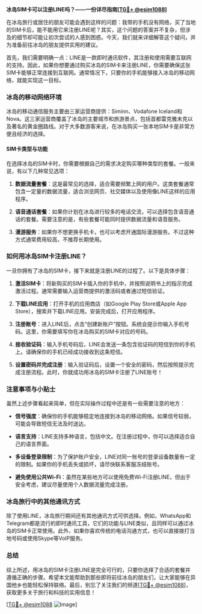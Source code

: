 **冰岛SIM卡可以注册LINE吗？——一份详尽指南[[TG💪+ @esim1088](https://t.me/s/esim1088)]**

在冰岛旅行或居住的朋友可能会遇到这样的问题：我带的手机没有网络，买了当地的SIM卡后，能不能用它来注册LINE呢？其实，这个问题的答案并不复杂，但涉及的细节却可能让初次尝试的人感到困惑。今天，我们就来详细解答这个疑问，并为准备前往冰岛的朋友提供实用的建议。

首先，我们需要明确一点：LINE是一款即时通讯软件，其注册和使用需要互联网的支持。因此，如果你想要通过购买冰岛的SIM卡来注册LINE，你需要确保这张SIM卡能够正常连接到互联网。通常情况下，只要你的手机能够接入冰岛的移动网络，就能实现这一目标。

### 冰岛的移动网络环境

冰岛的移动通信服务主要由三家运营商提供：Siminn、Vodafone Iceland和Nova。这三家运营商覆盖了冰岛的主要城市和旅游景点，包括首都雷克雅未克以及著名的黄金圈路线。对于大多数游客来说，在冰岛购买一张本地SIM卡是非常方便且经济的选择。

#### SIM卡类型与功能

在选择冰岛的SIM卡时，你需要根据自己的需求决定购买哪种类型的套餐。一般来说，有以下几种常见选项：

1. **数据流量套餐**：这是最常见的选择，适合需要频繁上网的用户。这类套餐通常包含一定量的数据流量，适合浏览网页、社交媒体以及使用像LINE这样的应用程序。
   
2. **语音通话套餐**：如果你计划在冰岛进行较多的电话交流，可以选择包含语音通话的套餐。需要注意的是，有些套餐可能同时提供数据流量和语音服务。

3. **漫游服务**：如果你不想更换手机卡，也可以考虑开通国际漫游服务。不过这种方式通常费用较高，不推荐长期使用。

### 如何用冰岛SIM卡注册LINE？

一旦你拥有了冰岛的SIM卡，接下来就是注册LINE的过程了。以下是具体步骤：

1. **激活SIM卡**：将新购买的SIM卡插入你的手机中，并按照说明书上的指示完成激活过程。通常需要输入运营商提供的激活码或者通过短信验证。

2. **下载LINE应用**：打开手机的应用商店（如Google Play Store或Apple App Store），搜索并下载LINE应用。安装完成后，打开应用程序。

3. **注册账号**：进入LINE后，点击“创建新账户”按钮。系统会提示你输入手机号码。这里，你需要填写你在冰岛购买的SIM卡对应的号码。

4. **接收验证码**：输入手机号码后，LINE会发送一条包含验证码的短信到你的手机上。请确保你的手机已经成功接收到这条短信。

5. **设置密码并完成注册**：输入验证码后，设置一个安全的密码，然后按照提示完成注册流程。此时，你就成功用冰岛的SIM卡注册了LINE账号！

### 注意事项与小贴士

虽然上述步骤看起来简单，但在实际操作过程中还是有一些需要注意的地方：

- **信号强度**：确保你的手机能够稳定地连接到冰岛的移动网络。如果信号较弱，可能会导致短信无法及时送达。
  
- **语言支持**：LINE支持多种语言，包括中文。在注册过程中，你可以选择适合自己的语言界面。

- **多设备登录限制**：为了保护账户安全，LINE对同一账号的登录设备数量有一定的限制。如果你的手机丢失或损坏，请尽快联系客服冻结账号。

- **避免使用公共Wi-Fi**：虽然在某些地方可以使用免费Wi-Fi注册LINE，但出于安全考虑，建议尽量使用个人数据流量完成注册。

### 冰岛旅行中的其他通讯方式

除了使用LINE，冰岛旅行期间还有其他通讯方式可供选择。例如，WhatsApp和Telegram都是流行的即时通讯工具，它们的功能与LINE类似，且同样可以通过冰岛的SIM卡正常使用。此外，如果你喜欢传统的电话沟通方式，也可以直接拨打当地号码或使用Skype等VoIP服务。

### 总结

综上所述，用冰岛的SIM卡注册LINE是完全可行的，只要你选择了合适的套餐并遵循正确的步骤。希望本文能帮助到那些即将前往冰岛的朋友们，让大家能够在异国他乡也能轻松保持联络。最后，别忘了关注我们的频道[[TG💪+ @esim1088](https://t.me/s/esim1088)]，获取更多关于旅行和科技的实用信息！

[[TG💪+ @esim1088](https://t.me/s/esim1088) ![Image](https://i.postimg.cc/4NQfJmqS/Snipaste-2025-05-13-00-14-12.png)]
